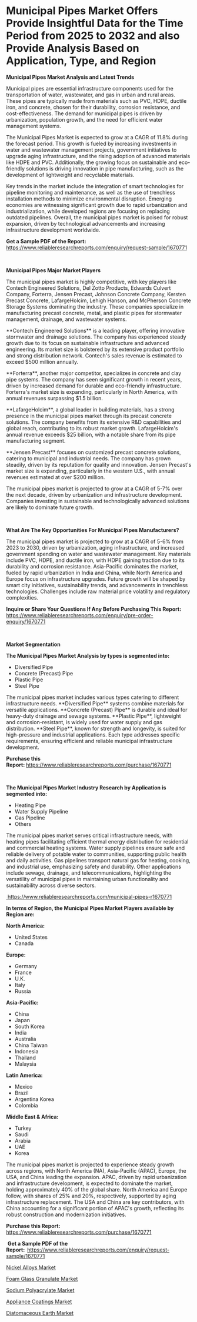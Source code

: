 <p><h1>Municipal Pipes Market Offers Provide Insightful Data for the Time Period from 2025 to 2032 and also Provide Analysis Based on Application, Type, and Region</h1></p><p><strong>Municipal Pipes Market Analysis and Latest Trends</strong></p>
<p><p>Municipal pipes are essential infrastructure components used for the transportation of water, wastewater, and gas in urban and rural areas. These pipes are typically made from materials such as PVC, HDPE, ductile iron, and concrete, chosen for their durability, corrosion resistance, and cost-effectiveness. The demand for municipal pipes is driven by urbanization, population growth, and the need for efficient water management systems.</p><p>The Municipal Pipes Market is expected to grow at a CAGR of 11.8% during the forecast period. This growth is fueled by increasing investments in water and wastewater management projects, government initiatives to upgrade aging infrastructure, and the rising adoption of advanced materials like HDPE and PVC. Additionally, the growing focus on sustainable and eco-friendly solutions is driving innovation in pipe manufacturing, such as the development of lightweight and recyclable materials.</p><p>Key trends in the market include the integration of smart technologies for pipeline monitoring and maintenance, as well as the use of trenchless installation methods to minimize environmental disruption. Emerging economies are witnessing significant growth due to rapid urbanization and industrialization, while developed regions are focusing on replacing outdated pipelines. Overall, the municipal pipes market is poised for robust expansion, driven by technological advancements and increasing infrastructure development worldwide.</p></p>
<p><strong>Get a Sample PDF of the Report:&nbsp;</strong> <a href="https://www.reliableresearchreports.com/enquiry/request-sample/1670771?utm_campaign=34&utm_medium=2&utm_source=Github&utm_content=ia&utm_term=24012025&utm_id=municipal-pipes">https://www.reliableresearchreports.com/enquiry/request-sample/1670771</a></p>
<p>&nbsp;</p>
<p><strong>Municipal Pipes Major Market Players</strong></p>
<p><p>The municipal pipes market is highly competitive, with key players like Contech Engineered Solutions, Del Zotto Products, Edwards Culvert Company, Forterra, Jensen Precast, Johnson Concrete Company, Kersten Precast Concrete, LafargeHolcim, Lehigh Hanson, and McPherson Concrete Storage Systems dominating the industry. These companies specialize in manufacturing precast concrete, metal, and plastic pipes for stormwater management, drainage, and wastewater systems.</p><p>**Contech Engineered Solutions** is a leading player, offering innovative stormwater and drainage solutions. The company has experienced steady growth due to its focus on sustainable infrastructure and advanced engineering. Its market size is bolstered by its extensive product portfolio and strong distribution network. Contech's sales revenue is estimated to exceed $500 million annually.</p><p>**Forterra**, another major competitor, specializes in concrete and clay pipe systems. The company has seen significant growth in recent years, driven by increased demand for durable and eco-friendly infrastructure. Forterra's market size is expanding, particularly in North America, with annual revenues surpassing $1.5 billion.</p><p>**LafargeHolcim**, a global leader in building materials, has a strong presence in the municipal pipes market through its precast concrete solutions. The company benefits from its extensive R&D capabilities and global reach, contributing to its robust market growth. LafargeHolcim's annual revenue exceeds $25 billion, with a notable share from its pipe manufacturing segment.</p><p>**Jensen Precast** focuses on customized precast concrete solutions, catering to municipal and industrial needs. The company has grown steadily, driven by its reputation for quality and innovation. Jensen Precast's market size is expanding, particularly in the western U.S., with annual revenues estimated at over $200 million.</p><p>The municipal pipes market is projected to grow at a CAGR of 5-7% over the next decade, driven by urbanization and infrastructure development. Companies investing in sustainable and technologically advanced solutions are likely to dominate future growth.</p></p>
<p>&nbsp;</p>
<p><strong>What Are The Key Opportunities For Municipal Pipes Manufacturers?</strong></p>
<p><p>The municipal pipes market is projected to grow at a CAGR of 5-6% from 2023 to 2030, driven by urbanization, aging infrastructure, and increased government spending on water and wastewater management. Key materials include PVC, HDPE, and ductile iron, with HDPE gaining traction due to its durability and corrosion resistance. Asia-Pacific dominates the market, fueled by rapid urbanization in India and China, while North America and Europe focus on infrastructure upgrades. Future growth will be shaped by smart city initiatives, sustainability trends, and advancements in trenchless technologies. Challenges include raw material price volatility and regulatory complexities.</p></p>
<p><strong>Inquire or Share Your Questions If Any Before Purchasing This Report:</strong> <a href="https://www.reliableresearchreports.com/enquiry/pre-order-enquiry/1670771?utm_campaign=34&utm_medium=2&utm_source=Github&utm_content=ia&utm_term=24012025&utm_id=municipal-pipes">https://www.reliableresearchreports.com/enquiry/pre-order-enquiry/1670771</a></p>
<p>&nbsp;</p>
<p><strong>Market Segmentation</strong></p>
<p><strong>The Municipal Pipes Market Analysis by types is segmented into:</strong></p>
<p><ul><li>Diversified Pipe</li><li>Concrete (Precast) Pipe</li><li>Plastic Pipe</li><li>Steel Pipe</li></ul></p>
<p><p>The municipal pipes market includes various types catering to different infrastructure needs. **Diversified Pipe** systems combine materials for versatile applications. **Concrete (Precast) Pipe** is durable and ideal for heavy-duty drainage and sewage systems. **Plastic Pipe**, lightweight and corrosion-resistant, is widely used for water supply and gas distribution. **Steel Pipe**, known for strength and longevity, is suited for high-pressure and industrial applications. Each type addresses specific requirements, ensuring efficient and reliable municipal infrastructure development.</p></p>
<p><strong>Purchase this Report:&nbsp;</strong><a href="https://www.reliableresearchreports.com/purchase/1670771?utm_campaign=34&utm_medium=2&utm_source=Github&utm_content=ia&utm_term=24012025&utm_id=municipal-pipes">https://www.reliableresearchreports.com/purchase/1670771</a></p>
<p>&nbsp;</p>
<p><strong>The Municipal Pipes Market Industry Research by Application is segmented into:</strong></p>
<p><ul><li>Heating Pipe</li><li>Water Supply Pipeline</li><li>Gas Pipeline</li><li>Others</li></ul></p>
<p><p>The municipal pipes market serves critical infrastructure needs, with heating pipes facilitating efficient thermal energy distribution for residential and commercial heating systems. Water supply pipelines ensure safe and reliable delivery of potable water to communities, supporting public health and daily activities. Gas pipelines transport natural gas for heating, cooking, and industrial use, emphasizing safety and durability. Other applications include sewage, drainage, and telecommunications, highlighting the versatility of municipal pipes in maintaining urban functionality and sustainability across diverse sectors.</p></p>
<p><a href="https://www.reliableresearchreports.com/municipal-pipes-r1670771?utm_campaign=34&utm_medium=2&utm_source=Github&utm_content=ia&utm_term=24012025&utm_id=municipal-pipes">&nbsp;https://www.reliableresearchreports.com/municipal-pipes-r1670771</a></p>
<p><strong>In terms of Region, the Municipal Pipes Market Players available by Region are:</strong></p>
<p>
    <p> <strong> North America: </strong>
        <ul>
            <li>United States</li>
            <li>Canada</li>
        </ul>
        </p> 
    <p> <strong> Europe: </strong>
        <ul>
            <li>Germany</li>
            <li>France</li>
            <li>U.K.</li>
            <li>Italy</li>
            <li>Russia</li>
        </ul>
        </p> 
    <p> <strong> Asia-Pacific: </strong>
        <ul>
            <li>China</li>
            <li>Japan</li>
            <li>South Korea</li>
            <li>India</li>
            <li>Australia</li>
            <li>China Taiwan</li>
            <li>Indonesia</li>
            <li>Thailand</li>
            <li>Malaysia</li>
        </ul>
        </p> 
    <p> <strong> Latin America: </strong>
        <ul>
            <li>Mexico</li>
            <li>Brazil</li>
            <li>Argentina Korea</li>
            <li>Colombia</li>
        </ul>
        </p> 
    <p> <strong> Middle East & Africa: </strong>
        <ul>
            <li>Turkey</li>
            <li>Saudi</li>
            <li>Arabia</li>
            <li>UAE</li>
            <li>Korea</li>
        </ul>
    </p>
    </p>
<p><p>The municipal pipes market is projected to experience steady growth across regions, with North America (NA), Asia-Pacific (APAC), Europe, the USA, and China leading the expansion. APAC, driven by rapid urbanization and infrastructure development, is expected to dominate the market, holding approximately 40% of the global share. North America and Europe follow, with shares of 25% and 20%, respectively, supported by aging infrastructure replacement. The USA and China are key contributors, with China accounting for a significant portion of APAC's growth, reflecting its robust construction and modernization initiatives.</p></p>
<p><strong>Purchase this Report: </strong><a href="https://www.reliableresearchreports.com/purchase/1670771?utm_campaign=34&utm_medium=2&utm_source=Github&utm_content=ia&utm_term=24012025&utm_id=municipal-pipes">https://www.reliableresearchreports.com/purchase/1670771</a></p>
<p>&nbsp;<strong>Get a Sample PDF of the Report:&nbsp;&nbsp;</strong><a href="https://www.reliableresearchreports.com/enquiry/request-sample/1670771?utm_campaign=34&utm_medium=2&utm_source=Github&utm_content=ia&utm_term=24012025&utm_id=municipal-pipes">https://www.reliableresearchreports.com/enquiry/request-sample/1670771</a></p>
<p><strong></strong></p>
<p><p><a href="https://github.com/AshikRahman991/Market-Research-Report-List-1/blob/main/nickel-alloys-market.md?utm_campaign=34&utm_medium=2&utm_source=Github&utm_content=ia&utm_term=24012025&utm_id=municipal-pipes">Nickel Alloys Market</a></p><p><a href="https://github.com/jaquelynhasenaue8/Market-Research-Report-List-1/blob/main/foam-glass-granulate-market.md?utm_campaign=34&utm_medium=2&utm_source=Github&utm_content=ia&utm_term=24012025&utm_id=municipal-pipes">Foam Glass Granulate Market</a></p><p><a href="https://github.com/HobertDavis43/Market-Research-Report-List-1/blob/main/sodium-polyacrylate-market.md?utm_campaign=34&utm_medium=2&utm_source=Github&utm_content=ia&utm_term=24012025&utm_id=municipal-pipes">Sodium Polyacrylate Market</a></p><p><a href="https://github.com/AlisaRowe24/Market-Research-Report-List-1/blob/main/appliance-coatings-market.md?utm_campaign=34&utm_medium=2&utm_source=Github&utm_content=ia&utm_term=24012025&utm_id=municipal-pipes">Appliance Coatings Market</a></p><p><a href="https://github.com/arvelm4nthig/Market-Research-Report-List-1/blob/main/diatomaceous-earth-market.md?utm_campaign=34&utm_medium=2&utm_source=Github&utm_content=ia&utm_term=24012025&utm_id=municipal-pipes">Diatomaceous Earth Market</a></p></p>